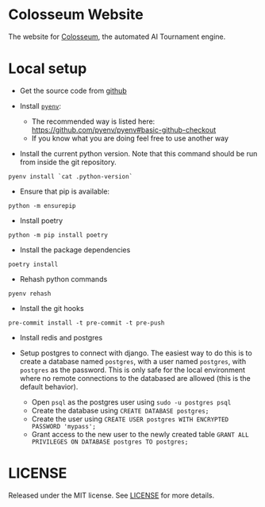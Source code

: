 # Colosseum Website

The website for [Colosseum](https://colosseum.website), the automated AI Tournament engine.

# Local setup

- Get the source code from [github](https://github.com/h3nnn4n/colosseum_website)

- Install [`pyenv`](https://github.com/pyenv/pyenv):
  - The recommended way is listed here: https://github.com/pyenv/pyenv#basic-github-checkout
  - If you know what you are doing feel free to use another way

- Install the current python version. Note that this command should be run from inside the git repository.
```
pyenv install `cat .python-version`
```

- Ensure that pip is available:
```
python -m ensurepip
```

- Install poetry
```
python -m pip install poetry
```

- Install the package dependencies
```
poetry install
```

- Rehash python commands
```
pyenv rehash
```

- Install the git hooks
```
pre-commit install -t pre-commit -t pre-push
```

- Install redis and postgres

- Setup postgres to connect with django. The easiest way to do this is to
  create a database named `postgres`, with a user named `postgres`, with
  `postgres` as the password. This is only safe for the local environment where
  no remote connections to the databased are allowed (this is the default
  behavior).
  - Open `psql` as the postgres user using `sudo -u postgres psql`
  - Create the database using `CREATE DATABASE postgres;`
  - Create the user using
  `CREATE USER postgres WITH ENCRYPTED PASSWORD 'mypass';`
  - Grant access to the new user to the newly created table
  `GRANT ALL PRIVILEGES ON DATABASE postgres TO postgres;`

# LICENSE

Released under the MIT license. See [LICENSE](LICENSE) for more details.
